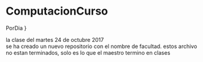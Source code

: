 # ComputacionCurso
PorDia
   }
   
   la clase del martes 24 de octubre 2017   
   se ha creado un nuevo repositorio con el nombre de facultad.
   estos archivo no estan terminados, solo es lo que el maestro termino en clases
